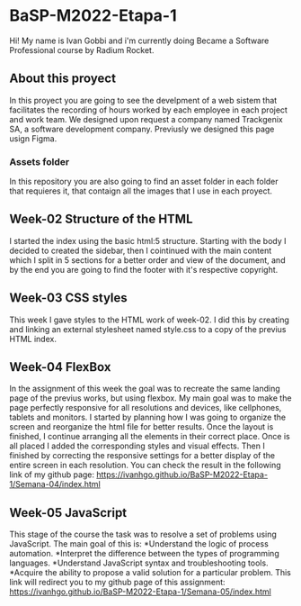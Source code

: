 # BaSP-M2022-Etapa-1
Hi! My name is Ivan Gobbi and i'm currently doing Became a Software Professional course by Radium Rocket.
## About this proyect
In this proyect you are going to see the develpment of a web sistem that facilitates the recording of hours worked by each employee in each project and work team. We designed upon request a company named Trackgenix SA, a software development company. Previusly we designed this page usign Figma.
### Assets folder
In this repository you are also going to find an asset folder in each folder that requieres it, that contaign all the images that I use in each proyect.
## Week-02 Structure of the HTML
I started the index using the basic html:5 structure. Starting with the body I decided to created the sidebar, then I cointinued with the main content which I split in 5 sections for a better order and view of the document, and by the end you are going to find the footer with it's respective copyright.
## Week-03 CSS styles
This week I gave styles to the HTML work of week-02. I did this by creating and linking an external stylesheet named style.css to a copy of the previus HTML index. 
## Week-04 FlexBox
In the assignment of this week the goal was to recreate the same landing page of the previus works, but using flexbox. My main goal was to make the page perfectly responsive for all resolutions and devices, like cellphones, tablets and monitors.
I started by planning how I was going to organize the screen and reorganize the html file for better results. Once the layout is finished, I continue arranging all the elements in their correct place. Once is all placed I added the corresponding styles and visual effects. Then I finished by correcting the responsive settings for a better display of the entire screen in each resolution.
You can check the result in the following link of my github page:
https://ivanhgo.github.io/BaSP-M2022-Etapa-1/Semana-04/index.html
## Week-05 JavaScript
This stage of the course the task was to resolve a set of problems using JavaScript. The main goal of this is:
*Understand the logic of process automation.
*Interpret the difference between the types of programming languages.
*Understand JavaScript syntax and troubleshooting tools.
*Acquire the ability to propose a valid solution for a particular problem.
This link will redirect you to my github page of this assignment:
https://ivanhgo.github.io/BaSP-M2022-Etapa-1/Semana-05/index.html